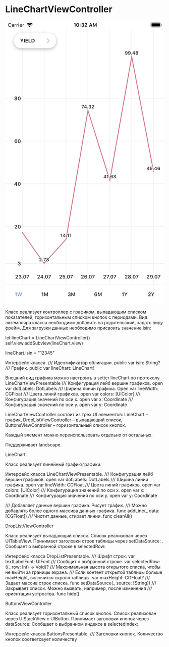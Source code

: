 # LineChartViewController

<p align="center" >
<img src="chart_image.png" float=left>
</p>

Класс реализует контроллер с графиком, выпадающим списком показателей, горизонтальным списком кнопок с периодами. Вид экземпляра класса необходимо добавить на родительский, задать виду фрейм. Для загрузки данных необходимо присвоить значение isin:

let lineChart = LineChartViewController()
self.view.addSubview(lineChart.view)

lineChart.isin = "12345"

Интерфейс класса.
/// Идентификатор облигации.
public var isin: String?
/// График.
public var lineChart: LineChart!

Внешний вид графика можно настроить в setter lineChart по протоколу LineChartViewPresentable
/// Конфигурация лейб вершин графиков.
open var dotLabels: DotLabels
/// Ширина линии графика.
Open var lineWidth: CGFloat
/// Цвета линий графиков.
open  var colors: [UIColor]
/// Конфигурация значений по оси x.
open var x: Coordinate
/// Конфигурация значений по оси y.
open var y: Coordinate

LineChartViewController состоит из трех UI элементов: 
LineChart – график,
DropListViewController – выпадающий список,
ButtonsViewController – горизонтальный список кнопок.

Каждый элемент можно переиспользовать отдельно от остальных.

Поддерживает landscape.


LineChart

Класс реализует линейный график/графики.

Интерфейс класса LineChartViewPresentable.
/// Конфигурация лейб вершин графиков.
open var dotLabels: DotLabels
/// Ширина линии графика.
open var lineWidth: CGFloat
/// Цвета линий графиков.
open  var colors: [UIColor]
/// Конфигурация значений по оси x.
open var x: Coordinate
/// Конфигурация значений по оси y.
open var y: Coordinate

/// Добавляет данные вершин графика. Рисует график.
/// Можно добавлять более одного массива данных графика.
func addLine(_ data: [CGFloat])
/// Чистит данные, стирает линии.
func clearAll()


DropListViewController

Класс реализует выпадающий список. Список реализован через UITableView. Принимает заголовки строк таблицы через setDataSource: . Сообщает о выбранной строке в selectedRow:

Интерфейс класса DropListPresentable.
/// Шрифт строк.
var textLabelFont: UIFont
/// Сообщит о выбранной строке.
var selectedRow: ((_ row: Int) -> Void)?
/// Максимальная высота открытого списка, чтобы не выйти за границы экрана.
/// Если контент открытой таблицы больше maxHeight, включится скролл таблицы.
var maxHeight: CGFloat?
/// Задает массив строк списка.
func setDataSource(_ source: [String])
/// Закрывает список. Можно вызвать, например, после изменения 
/// ориентации устроства.
func hide()


ButtonsViewController

Класс реализует горизонтальный список кнопок. Список реализован через UIStackView с UIButton. Принимает заголовки кнопок через dataSource: Сообщает о выбранном индексе в selectedIndex:

Интерфейс класса ButtonsPresentable.
/// Заголовки кнопок. Количество кнопок соответсвует количеству 
